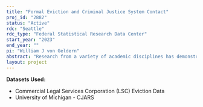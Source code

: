 ```yaml
---
title: "Formal Eviction and Criminal Justice System Contact"
proj_id: "2882"
status: "Active"
rdc: "Seattle"
rdc_type: "Federal Statistical Research Data Center"
start_year: "2023"
end_year: ""
pi: "William J von Geldern"
abstract: "Research from a variety of academic disciplines has demonstrated that low-income Americans disproportionately experience both criminal justice system involvement and housing instability. Extant research has not, however, evaluated the connection between the two. For this project, I hope to link CJARS criminal record  and LSC eviction data, which will enable examination of whether eviction and other housing outcomes lead to subsequent criminal justice system involvement. Building on past work in criminology, sociology, and policy studies, this work will generate new evidence about the linkages between housing and criminal justice outcomes in the U.S."
layout: project
---
```


**Datasets Used:**

  - Commercial Legal Services Corporation (LSC) Eviction Data 
  - University of Michigan - CJARS 

